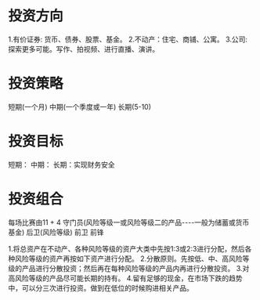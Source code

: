 # 投资方向
  1.有价证券: 货币、债券、股票、基金。
  2.不动产：住宅、商铺、公寓。
  3.公司: 探索更多可能。写作、拍视频、进行直播、演讲。
# 投资策略
短期(一个月)
中期(一个季度或一年)
长期(5-10)

# 投资目标
短期：
中期：
长期：实现财务安全

# 投资组合
  每场比赛由11 + 4
  守门员(风险等级一或风险等级二的产品----一般为储蓄或货币基金)
  后卫(风险等级)
  前卫
  前锋

1.将总资产在不动产、各种风险等级的资产大类中先按1:3或2:3进行分配，然后各种风险等级的资产再按如下资产进行分配。
2.分散原则。先按低、中、高风险等级的产品进行分散投资；然后再在每种风险等级的产品内再进行分散投资。
3.对高风险等级的产品尽可能长期的持有。
4.留有足够的现金，在市场下跌的趋势中，可以分三次进行投资。做到在低位的时候购进相关产品。  

  
